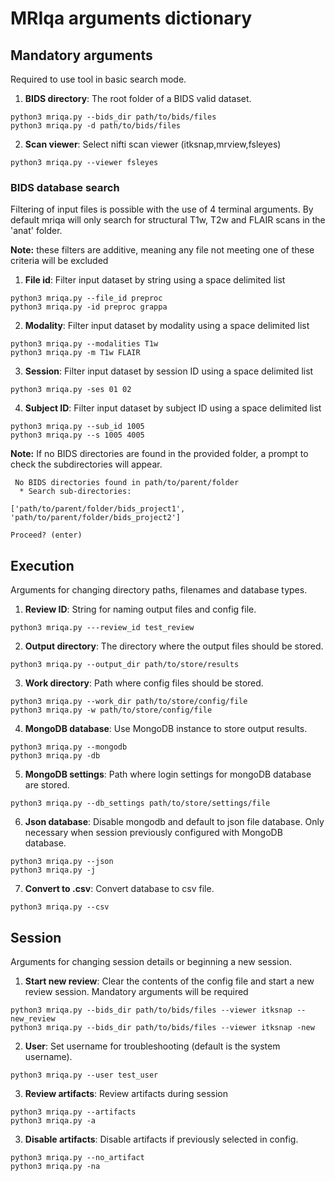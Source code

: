 # MRIqa arguments dictionary

## Mandatory arguments
Required to use tool in basic search mode.

1. **BIDS directory**: The root folder of a BIDS valid dataset.
```
python3 mriqa.py --bids_dir path/to/bids/files
python3 mriqa.py -d path/to/bids/files
```
2. **Scan viewer**: Select nifti scan viewer (itksnap,mrview,fsleyes)
```
python3 mriqa.py --viewer fsleyes
```

### BIDS database search
Filtering of input files is possible with the use of 4 terminal arguments. By default mriqa will only search for structural T1w, T2w and FLAIR scans in the 'anat' folder.

**Note:** these filters are additive, meaning any file not meeting one of these criteria will be excluded

1. **File id**: Filter input dataset by string using a space delimited list
```
python3 mriqa.py --file_id preproc
python3 mriqa.py -id preproc grappa
```
2. **Modality**: Filter input dataset by modality using a space delimited list
```
python3 mriqa.py --modalities T1w
python3 mriqa.py -m T1w FLAIR
```
3. **Session**: Filter input dataset by session ID using a space delimited list
```
python3 mriqa.py -ses 01 02
```
4. **Subject ID**: Filter input dataset by subject ID using a space delimited list
```
python3 mriqa.py --sub_id 1005
python3 mriqa.py --s 1005 4005
```  


**Note:** If no BIDS directories are found in the provided folder, a prompt to check the subdirectories will appear. 

```
 No BIDS directories found in path/to/parent/folder
  * Search sub-directories:

['path/to/parent/folder/bids_project1', 'path/to/parent/folder/bids_project2']

Proceed? (enter)
```

## Execution 
Arguments for changing directory paths, filenames and database types.

1. **Review ID**: String for naming output files and config file.
```
python3 mriqa.py ---review_id test_review
```
2. **Output directory**: The directory where the output files should be stored.
```
python3 mriqa.py --output_dir path/to/store/results
```
3. **Work directory**: Path where config files should be stored.
```
python3 mriqa.py --work_dir path/to/store/config/file
python3 mriqa.py -w path/to/store/config/file
```
4. **MongoDB database**: Use MongoDB instance to store output results.
```
python3 mriqa.py --mongodb
python3 mriqa.py -db
```
5. **MongoDB settings**: Path where login settings for mongoDB database are stored.
```
python3 mriqa.py --db_settings path/to/store/settings/file
```
6. **Json database**: Disable mongodb and default to json file database. Only necessary when session previously configured with MongoDB database.
```
python3 mriqa.py --json
python3 mriqa.py -j
```
7. **Convert to .csv**: Convert database to csv file.
```
python3 mriqa.py --csv
```

## Session 
Arguments for changing session details or beginning a new session.


1. **Start new review**: Clear the contents of the config file and start a new review session. Mandatory arguments will be required
```
python3 mriqa.py --bids_dir path/to/bids/files --viewer itksnap --new_review
python3 mriqa.py --bids_dir path/to/bids/files --viewer itksnap -new
```
2. **User**: Set username for troubleshooting (default is the system username).
```
python3 mriqa.py --user test_user
```
3. **Review artifacts**: Review artifacts during session
```
python3 mriqa.py --artifacts
python3 mriqa.py -a
```
3. **Disable artifacts**: Disable artifacts if previously selected in config.
```
python3 mriqa.py --no_artifact
python3 mriqa.py -na
```
